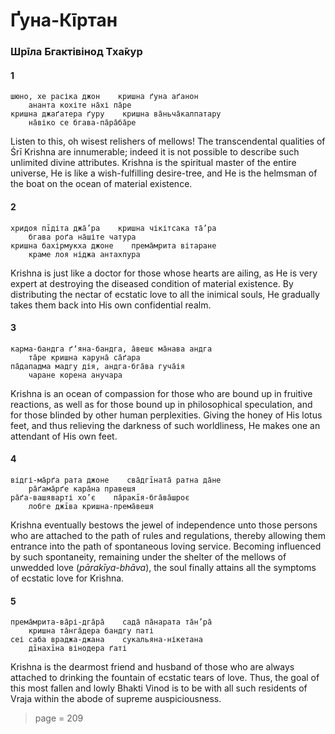 # Ґуна-Кīртан

### Шрīла Бгактівінод Тха̄кур

#### 1

    шюно, хе расіка джон    кришна ґуна аґанон
        ананта кохіте на̄хі па̄ре
    кришна джаґатера ґуру    кришна ва̄ньча̄калпатару
        на̄віко се бгава-па̄ра̄ба̄ре

Listen to this, oh wisest relishers of mellows! The transcendental qualities of Śrī Krishna are innumerable; indeed it is not possible to describe such unlimited divine attributes. Krishna is the spiritual master of the entire universe, He is like a wish-fulfilling desire-tree, and He is the helmsman of the boat on the ocean of material existence.

#### 2

    хридоя пīдіта джа̄’ра    кришна чікітсака та̄’ра
        бгава роґа на̄шіте чатура
    кришна бахірмукха джоне    према̄мрита вітаране
        краме лоя ніджа антахпура

Krishna is just like a doctor for those whose hearts are ailing, as He is very expert at destroying the diseased condition of material existence. By distributing the nectar of ecstatic love to all the inimical souls, He gradually takes them back into His own confidential realm.

#### 3

    карма-бандга ґʼяна-бандга, а̄вешє ма̄нава андга
        та̄ре кришна каруна̄ са̄ґара
    па̄дападма мадгу дія, андга-бга̄ва гуча̄ія
        чаране корена анучара

Krishna is an ocean of compassion for those who are bound up in fruitive reactions, as well as for those bound up in philosophical speculation, and for those blinded by other human perplexities. Giving the honey of His lotus feet, and thus relieving the darkness of such worldliness, He makes one an attendant of His own feet.

#### 4

    відгі-ма̄рґа рата джоне    сва̄дгīната̄ ратна да̄не
        ра̄ґама̄рґе кара̄на правешя
    ра̄ґа-вашяварті хо’є    па̄ракīя-бга̄ва̄шроє
        лобге джīва кришна-према̄вешя

Krishna eventually bestows the jewel of independence unto those persons who are attached to the path of rules and regulations, thereby allowing them entrance into the path of spontaneous loving service. Becoming influenced by such spontaneity, remaining under the shelter of the mellows of unwedded love (*pārakīya-bhāva*), the soul finally attains all the symptoms of ecstatic love for Krishna.

#### 5

    према̄мрита-ва̄рі-дга̄ра̄    сада̄ па̄нарата та̄н’ра̄
        кришна та̄нга̄дера бандгу паті
    сеі саба враджа-джана    сукальяна-нікетана
        дīнахīна вінодера ґаті

Krishna is the dearmost friend and husband of those who are always attached to drinking the fountain of ecstatic tears of love. Thus, the goal of this most fallen and lowly Bhakti Vinod is to be with all such residents of Vraja within the abode of supreme auspiciousness.


> page = 209